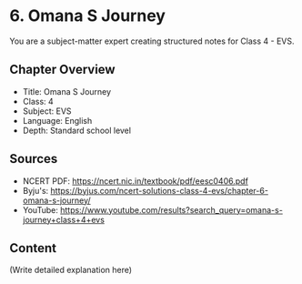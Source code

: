 # 6. Omana S Journey

You are a subject-matter expert creating structured notes for Class 4 - EVS.

## Chapter Overview
- Title: Omana S Journey
- Class: 4
- Subject: EVS
- Language: English
- Depth: Standard school level

## Sources
- NCERT PDF: https://ncert.nic.in/textbook/pdf/eesc0406.pdf
- Byju's: https://byjus.com/ncert-solutions-class-4-evs/chapter-6-omana-s-journey/
- YouTube: https://www.youtube.com/results?search_query=omana-s-journey+class+4+evs

## Content
(Write detailed explanation here)
